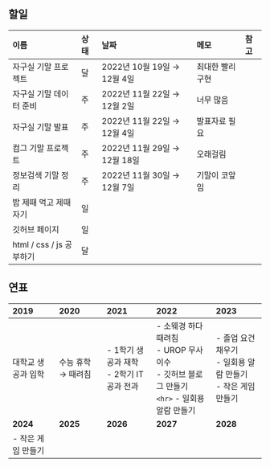 ## 할일

| 이름                     | 상태 | 날짜                          | 메모             | 참고 |
| :----------------------- | :--- | :---------------------------- | :--------------- | :--- |
| 자구실 기말 프로젝트     | 달   | 2022년 10월 19일 → 12월 4일  | 최대한 빨리 구현 |      |
| 자구실 기말 데이터 준비  | 주   | 2022년 11월 22일 → 12월 2일  | 너무 많음        |      |
| 자구실 기말 발표         | 주   | 2022년 11월 22일 → 12월 4일  | 발표자료 필요    |      |
| 컴그 기말 프로젝트       | 주   | 2022년 11월 29일 → 12월 18일 | 오래걸림         |      |
| 정보검색 기말 정리       | 주   | 2022년 11월 30일 → 12월 7일  | 기말이 코앞임    |      |
| 밥 제때 먹고 제때 자기   | 일   |                               |                  |      |
| 깃허브 페이지            | 일   |                               |                  |      |
| html / css / js 공부하기 | 달   |                               |                  |      |

## 연표

| **2019**     | **2020**      | **2021**                                | **2022**                                                                                               | **2023**                                                         |
| :----------------- | :------------------ | :-------------------------------------------- | :----------------------------------------------------------------------------------------------------------- | :--------------------------------------------------------------------- |
| 대학교 생공과 입학 | 수능 휴학 → 때려침 | - 1학기 생공과 재학<br />- 2학기 IT 공과 전과 | - 소웨경 하다 때려침<br />- UROP 무사 이수<br />- 깃허브 블로그 만들기<br /> `<hr>` - 일회용 알람 만들기 | - 졸업 요건 채우기<br />- 일회용 알람 만들기<br />- 작은 게임 만들기 |
| **2024**     | **2025**      | **2026**                                | **2027**                                                                                               | **2028**                                                         |
| - 작은 게임 만들기 |                     |                                               |                                                                                                              |                                                                        |

